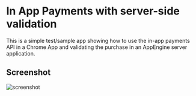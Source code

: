# In App Payments with server-side validation

This is a simple test/sample app showing how to use the in-app payments API in a Chrome App and validating the purchase in an AppEngine server application.

     
## Screenshot
![screenshot](https://raw.github.com/GoogleChrome/chrome-app-samples/master/in-app-payments-with-server-validation/assets/screenshot_1280_800.png)

